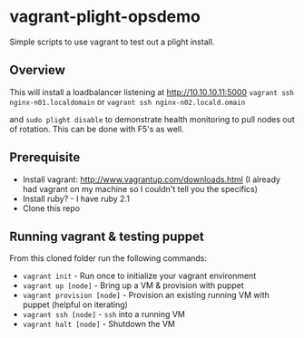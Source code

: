 # vagrant-plight-opsdemo
Simple scripts to use vagrant to test out a plight install.

## Overview

This will install a loadbalancer listening at http://10.10.10.11:5000
```vagrant ssh nginx-n01.localdomain```
or
```vagrant ssh nginx-n02.locald.omain```

and ```sudo plight disable``` to demonstrate health monitoring to pull nodes out of rotation. This can be done with F5's as well.

## Prerequisite

* Install vagrant: http://www.vagrantup.com/downloads.html (I already had vagrant on my machine so I couldn't tell you the specifics)
* Install ruby?  - I have ruby 2.1
* Clone this repo

## Running vagrant & testing puppet

From this cloned folder run the following commands:
* `vagrant init` - Run once to initialize your vagrant environment
* `vagrant up [node]` - Bring up a VM & provision with puppet
* `vagrant provision [node]` - Provision an existing running VM with puppet (helpful on iterating)
* `vagrant ssh [node]` - `ssh` into a running VM
* `vagrant halt [node]` - Shutdown the VM

